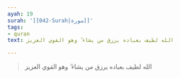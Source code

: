```yaml
---
ayah: 19
surah: '[[042-Surah|سورة]]'
tags:
- quran
text: الله لطيف بعباده يرزق من يشاء ۖ وهو القوي العزيز

---
```

> الله لطيف بعباده يرزق من يشاء ۖ وهو القوي العزيز

